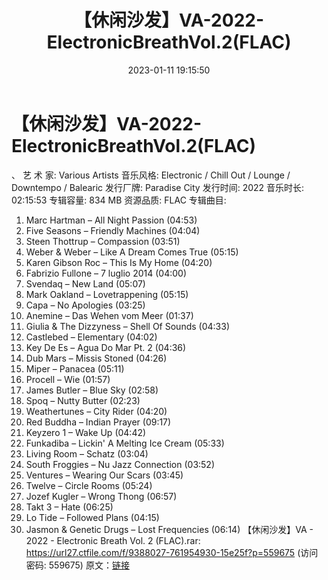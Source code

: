 ﻿---
title: 【休闲沙发】VA-2022-ElectronicBreathVol.2(FLAC)
date: 2023-01-11 19:15:50
categories: 古典音乐、新世纪、纯音雅乐
tags: 纯音雅乐
---
# 【休闲沙发】VA-2022-ElectronicBreathVol.2(FLAC)

、
艺 术 家: Various Artists
音乐风格: Electronic / Chill Out / Lounge / Downtempo / Balearic
发行厂牌: Paradise City
发行时间: 2022
音乐时长: 02:15:53
专辑容量: 834 MB
资源品质: FLAC
专辑曲目:
01. Marc Hartman – All Night Passion (04:53)
02. Five Seasons – Friendly Machines (04:04)
03. Steen Thottrup – Compassion (03:51)
04. Weber & Weber – Like A Dream Comes True (05:15)
05. Karen Gibson Roc – This Is My Home (04:20)
06. Fabrizio Fullone – 7 luglio 2014 (04:00)
07. Svendaq – New Land (05:07)
08. Mark Oakland – Lovetrappening (05:15)
09. Capa – No Apologies (03:25)
10. Anemine – Das Wehen vom Meer (01:37)
11. Giulia & The Dizzyness – Shell Of Sounds (04:33)
12. Castlebed – Elementary (04:02)
13. Key De Es – Agua Do Mar Pt. 2 (04:36)
14. Dub Mars – Missis Stoned (04:26)
15. Miper – Panacea (05:11)
16. Procell – Wie (01:57)
17. James Butler – Blue Sky (02:58)
18. Spoq – Nutty Butter (02:23)
19. Weathertunes – City Rider (04:20)
20. Red Buddha – Indian Prayer (09:17)
21. Keyzero 1 – Wake Up (04:42)
22. Funkadiba – Lickin' A Melting Ice Cream (05:33)
23. Living Room – Schatz (03:04)
24. South Froggies – Nu Jazz Connection (03:52)
25. Ventures – Wearing Our Scars (03:45)
26. Twelve – Circle Rooms (05:24)
27. Jozef Kugler – Wrong Thong (06:57)
28. Takt 3 – Hate (06:25)
29. Lo Tide – Followed Plans (04:15)
30. Jasmon & Genetic Drugs – Lost Frequencies (06:14)
【休闲沙发】VA - 2022 - Electronic Breath Vol. 2 (FLAC).rar: https://url27.ctfile.com/f/9388027-761954930-15e25f?p=559675
(访问密码: 559675)
原文：[链接](https://blog.sina.com.cn/s/blog_1647c7e76010310nq.html)